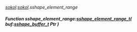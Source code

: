 _[sokol](../../modules/sokol/sokol-module.md):[sokol](../../modules/sokol/sokol-module.md).sshape\_element\_range_
##### Function sshape\_element\_range:[sshape_element_range_t](../../modules/sokol/sokol-sshape_element_range_t.md)( buf:[sshape_buffer_t](../../modules/sokol/sokol-sshape_buffer_t.md) Ptr )
